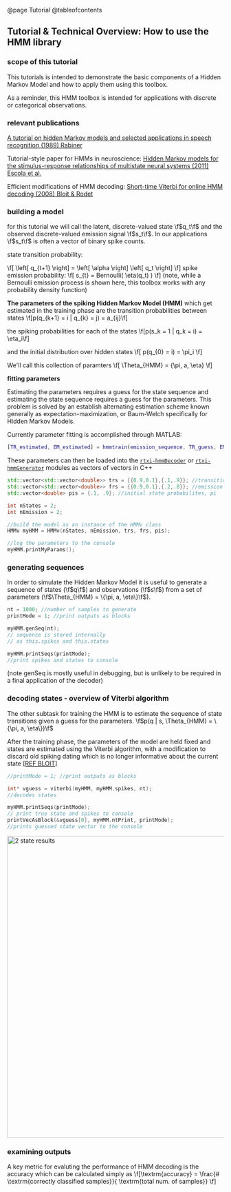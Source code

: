 @page Tutorial
@tableofcontents
<!-- Nicer notation here: -->
<!-- https://web.stanford.edu/~jurafsky/slp3/A.pdf -->
## Tutorial & Technical Overview: How to use the HMM library

### scope of this tutorial
This tutorials is intended to demonstrate the basic components of a Hidden Markov Model and how to apply them using this toolbox.

As a reminder, this HMM toolbox is intended for applications with discrete or categorical observations.

### relevant publications
[ A tutorial on hidden Markov models and selected applications in speech recognition
(1989) Rabiner ](https://ieeexplore.ieee.org/document/18626)

Tutorial-style paper for HMMs in neuroscience: [Hidden Markov models for the stimulus-response relationships of multistate neural systems (2011) Escola et al.](https://pubmed.ncbi.nlm.nih.gov/21299424/)

Efficient modifications of HMM decoding: [Short-time Viterbi for online HMM decoding (2008) Bloit & Rodet](https://ieeexplore.ieee.org/document/4518061)

### building a model
<!-- add diagram here -->

for this tutorial we will call the latent, discrete-valued state \f$q_t\f$ and the observed discrete-valued emission signal \f$s_t\f$. In our applications \f$s_t\f$ is often a vector of binary spike counts.

state transition probability:

\f[
\left[ q_{t+1} \right] = \left[ \alpha \right] \left[ q_t \right]
\f]
spike emission probability:
\f[
s_{t} = Bernoulli( \eta(q_t) )
\f]
(note, while a Bernoulli emission process is shown here, this toolbox works with any probability density function)

**The parameters of the spiking Hidden Markov Model (HMM)** which get estimated in the training phase are the transition probabilities between states
\f[p(q_{k+1} = i | q_{k} = j)  = a_{ij}\f]

the spiking probabilities for each of the states
\f[p(s_k = 1 | q_k = i)  = \eta_i\f]

 and the initial distribution over hidden states
 \f[ p(q_{0} = i) = \pi_i \f]

We'll call this collection of paramters
\f[ \Theta_{HMM} = \{\pi, a, \eta\} \f]


**fitting parameters**

Estimating the parameters requires a guess for the state sequence and estimating the state sequence requires a guess for the parameters. This problem is solved by an establish alternating estimation scheme known generally as expectation-maximization, or Baum-Welch specifically for Hidden Markov Models.

Currently parameter fitting is accomplished through MATLAB:
```MATLAB
[TR_estimated, EM_estimated] = hmmtrain(emission_sequence, TR_guess, EM_guess)
```
These parameters can then be loaded into the [`rtxi-hmmDecoder`](https://github.com/stanley-rozell/rtxi-hmmDecoder) or [`rtxi-hmmGenerator`](https://github.com/stanley-rozell/rtxi-hmmGenerator) modules as vectors of vectors in C++

```cpp
std::vector<std::vector<double>> trs = {{0.9,0.1},{.1,.9}}; //transition probabilities, alpha
std::vector<std::vector<double>> frs = {{0.9,0.1},{.2,.8}}; //emission probabilities, eta
std::vector<double> pis = {.1, .9}; //initial state probabilites, pi

int nStates = 2;
int nEmission = 2;

//build the model as an instance of the HMMv class
HMMv myHMM = HMMv(nStates, nEmission, trs, frs, pis);

//log the parameters to the console
myHMM.printMyParams();
```

### generating sequences

In order to simulate the Hidden Markov Model it is useful to generate a sequence of states (\f$q\f$) and observations (\f$s\f$) from a set of parameters (\f$\Theta_{HMM} = \{\pi, a, \eta\}\f$).

```cpp
nt = 1000; //number of samples to generate
printMode = 1; //print outputs as blocks

myHMM.genSeq(nt);
// sequence is stored internally
// as this.spikes and this.states

myHMM.printSeqs(printMode);
//print spikes and states to console
```
(note genSeq is mostly useful in debugging, but is unlikely to be required in a final application of the decoder)


### decoding states - overview of Viterbi algorithm

The other subtask for training the HMM is to estimate the sequence of state transitions given a guess for the parameters.
\f$p(q | s, \Theta_{HMM} = \{\pi, a, \eta\})\f$

After the training phase, the parameters of the model are held fixed and states are estimated using the Viterbi algorithm, with a modification to discard old spiking dating which is no longer informative about the current state [ [REF BLOIT] ](Bloit2008.com)

```cpp
//printMode = 1; //print outputs as blocks

int* vguess = viterbi(myHMM, myHMM.spikes, nt);
//decodes states

myHMM.printSeqs(printMode);
// print true state and spikes to console
printVecAsBlock(&vguess[0], myHMM.ntPrint, printMode);
//prints guessed state vector to the console

```
<img src="./imgs/2state_console.png" alt="2 state results" width="700"/>

### examining outputs

A key metric for evaluting the performance of HMM decoding is the accuracy which can be calculated simply as
\f[\textrm{accuracy} = \frac{\# \textrm{correctly classified samples}}{ \textrm{total num. of samples}} \f]
